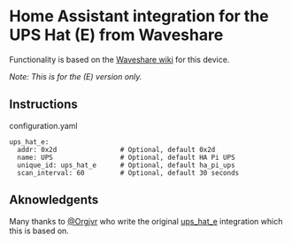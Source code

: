 # Home Assistant integration for the UPS Hat (E) from Waveshare

Functionality is based on the [Waveshare wiki](https://www.waveshare.com/wiki/UPS_HAT_(E))
for this device.

_Note: This is for the (E) version only._

## Instructions

configuration.yaml

   ```
   ups_hat_e:
     addr: 0x2d                # Optional, default 0x2d
     name: UPS                 # Optional, default HA Pi UPS
     unique_id: ups_hat_e      # Optional, default ha_pi_ups
     scan_interval: 60         # Optional, default 30 seconds
   ```

## Aknowledgents

Many thanks to [@Orgjvr](https://github.com/Orgjvr) who write the original [ups_hat_e](https://github.com/Orgjvr/ups_hat_e)
integration which this is based on.
